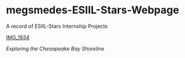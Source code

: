 # megsmedes-ESIIL-Stars-Webpage
A record of ESIIL-Stars Internship Projects

[IMG_1934](https://user-images.githubusercontent.com/127235615/225438645-063f0dc2-fe58-4e51-9df1-cad0498e6110.jpeg)

*Exploring the Chesapeake Bay Shoreline*
